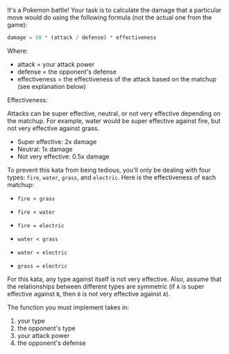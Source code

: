 It's a Pokemon battle! Your task is to calculate the damage that a particular move would do using the following formula (not the actual one from the game):

```javascript
damage = 50 * (attack / defense) * effectiveness
```

Where:

* attack = your attack power
* defense = the opponent's defense
* effectiveness = the effectiveness of the attack based on the matchup (see explanation below)

Effectiveness:

Attacks can be super effective, neutral, or not very effective depending on the matchup. For example, water would be super effective against fire, but not very effective against grass.

* Super effective: 2x damage
* Neutral: 1x damage
* Not very effective: 0.5x damage

To prevent this kata from being tedious, you'll only be dealing with four types: `fire`, `water`, `grass`, and `electric`.  Here is the effectiveness of each matchup:

* `fire > grass`
* `fire < water`
* `fire = electric`


* `water < grass`
* `water < electric`


* `grass = electric`

For this kata, any type against itself is not very effective. Also, assume that the relationships between different types are symmetric (if `A` is super effective against `B`, then `B` is not very effective against `A`).

The function you must implement takes in:
1. your type
2. the opponent's type
3. your attack power
4. the opponent's defense